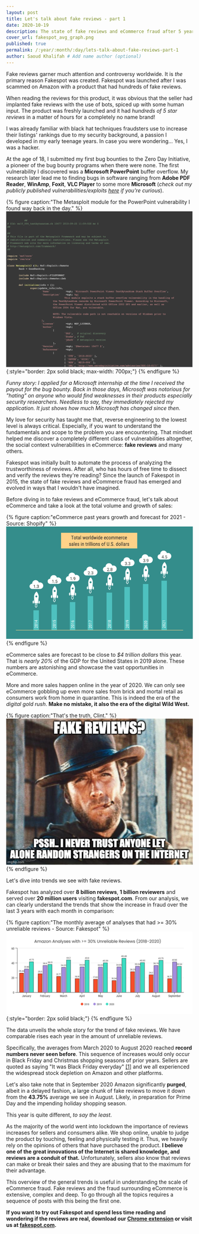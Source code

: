 ```yaml
---
layout: post
title: Let's talk about fake reviews - part 1
date: 2020-10-19
description: The state of fake reviews and eCommerce fraud after 5 years of analysis at Fakespot
cover_url: fakespot_avg_graph.png
published: true
permalink: /:year/:month/:day/lets-talk-about-fake-reviews-part-1
author: Saoud Khalifah # Add name author (optional)
---
```


Fake reviews garner much attention and controversy worldwide. It is *the* primary reason Fakespot was created. Fakespot was launched after I was scammed on Amazon with a product that had hundreds of fake reviews.
 
 When reading the reviews for this product, it was obvious that the seller had implanted fake reviews with the use of bots, spiced up with some human input. The product was freshly launched and it had *hundreds of 5 star reviews* in a matter of hours for a completely no name brand! 

I was already familiar with black hat techniques fraudsters use to increase their listings' rankings due to my security background, a passion I developed in my early teenage years. In case you were wondering... Yes, I was a hacker.

At the age of 18, I submitted my first bug bounties to the Zero Day Initiative, a pioneer of the bug bounty programs when there were none. The first vulnerability I discovered was a **Microsoft PowerPoint** buffer overflow. My research later lead me to finding bugs in software ranging from **Adobe PDF Reader**, **WinAmp**, **Foxit**, **VLC Player** to some more **Microsoft** (*check out my publicly published vulnerabilities/exploits [here](https://www.exploit-db.com/search?e_author=skd) if you're curious*). 

{% figure caption:"The Metasploit module for the PowerPoint vulnerability I found way back in the day." %}
![The Metasploit module for the PowerPoint vulnerability I found way back in the day.](/assets/img/metasploit_pp_exploit.png){:style="border: 2px solid black; max-width: 700px;"}
{% endfigure %}

*Funny story: I applied for a Microsoft internship at the time I received the payout for the bug bounty. Back in those days, Microsoft was notorious for "hating" on anyone who would find weaknesses in their products especially security researchers. Needless to say, they immediately rejected my application. It just shows how much Microsoft has changed since then.*

My love for security has taught me that, reverse engineering to the lowest level is always critical. Especially, if you want to understand the fundamentals and scope to the problem you are encountering. That mindset helped me discover a completely different class of vulnerabilities altogether, the social context vulnerabilities in eCommerce: **fake reviews** and many others.

Fakespot was initially built to automate the process of analyzing the trustworthiness of reviews. After all, who has hours of free time to dissect and verify the reviews they're reading? Since the launch of Fakespot in 2015, the state of fake reviews and eCommerce fraud has emerged and evolved in ways that I wouldn't have imagined.

Before diving in to fake reviews and eCommerce fraud, let's talk about eCommerce and take a look at the total volume and growth of sales:

{% figure caption:"eCommerce past years growth and forecast for 2021 - Source: Shopify" %}
![eCommerce past years growth and forecast for 2021 - Source: Shopify](/assets/img/shopify_sales_graph.png)
{% endfigure %}

eCommerce sales are forecast to be close to *$4 trillion dollars* this year. That is *nearly 20%* of the GDP for the United States in 2019 alone. These numbers are astonishing and showcase the vast opportunities in eCommerce. 

More and more sales happen online in the year of 2020. We can only see eCommerce gobbling up even more sales from brick and mortal retail as consumers work from home in quarantine. This is indeed the era of the *digital gold rush*. **Make no mistake, it also the era of the digital Wild West.**

{% figure caption:"That's the truth, Clint." %}
![That's the truth, Clint.](/assets/img/wild_west_meme.jpg)
{% endfigure %}

Let's dive into trends we see with fake reviews.

Fakespot has analyzed over **8 billion reviews**, **1 billion reviewers** and served over **20 million users** visiting **fakespot.com**. From our analysis, we can clearly understand the trends that show the increase in fraud over the last 3 years with each month in comparison:

{% figure caption:"The monthly average of analyses that had >= 30% unreliable reviews - Source: Fakespot" %}
![The monthly average of analyses that had >= 30% unreliable reviews - Source: Fakespot](/assets/img/fakespot_avg_graph.png){:style="border: 2px solid black;"}
{% endfigure %}

The data unveils the whole story for the trend of fake reviews. We have comparable rises each year in the amount of unreliable reviews. 

Specifically, the averages from March 2020 to August 2020 reached **record numbers never seen before**. This sequence of increases would only occur in Black Friday and Christmas shopping seasons of prior years. Sellers are quoted as saying "It was Black Friday everyday" [[1]](https://mashable.com/article/people-shopping-more-coronavirus/) and we all experienced the widespread stock depletion on Amazon and other platforms.

Let's also take note that in September 2020 Amazon significantly **purged**, albeit in a delayed fashion, a large chunk of fake reviews to move it down from the **43.75%** average we see in August. Likely, in preparation for Prime Day and the impending holiday shopping season. 

This year is quite different, *to say the least*. 

As the majority of the world went into lockdown the importance of reviews increases for sellers and consumers alike. We shop online, unable to judge the product by touching, feeling and physically testing it. Thus, we heavily rely on the opinions of others that have purchased the product. **I believe one of the great innovations of the Internet is shared knowledge, and reviews are a conduit of that.** Unfortunately, sellers also know that reviews can make or break their sales and they are abusing that to the maximum for their advantage.

This overview of the general trends is useful in understanding the scale of eCommerce fraud. Fake reviews and the fraud surrounding eCommerce is extensive, complex and deep. To go through all the topics requires a sequence of posts with this being the first one. 

**If you want to try out Fakespot and spend less time reading and wondering if the reviews are real, download our [Chrome extension](https://chrome.google.com/webstore/detail/fakespot-analyze-fake-ama/nakplnnackehceedgkgkokbgbmfghain) or visit us at [fakespot.com](https://www.fakespot.com).**
